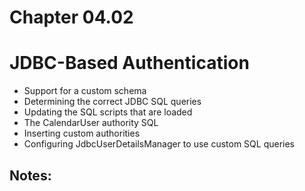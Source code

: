 # Chapter 04.02

# JDBC-Based Authentication


* Support for a custom schema
* Determining the correct JDBC SQL queries
* Updating the SQL scripts that are loaded
* The CalendarUser authority SQL
* Inserting custom authorities
* Configuring JdbcUserDetailsManager to use
  custom SQL queries




## Notes:




